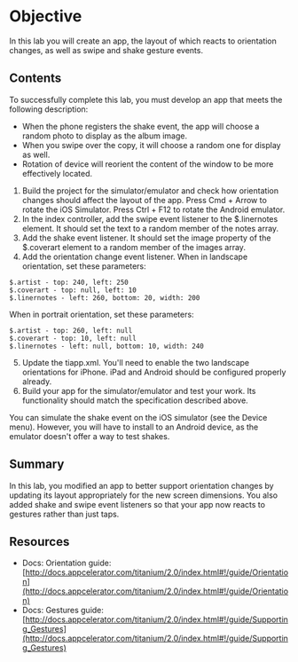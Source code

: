# Objective

In this lab you will create an app, the layout of which reacts to orientation changes, as well as swipe and shake gesture events.

## Contents

To successfully complete this lab, you must develop an app that meets the following description:

- When the phone registers the shake event, the app will choose a random photo to display as the album image.
- When you swipe over the copy, it will choose a random one for display as well.
- Rotation of device will reorient the content of the window to be more effectively located.

1. Build the project for the simulator/emulator and check how orientation changes should affect the layout of the app.  Press Cmd + Arrow to rotate the iOS Simulator. Press Ctrl + F12 to rotate the Android emulator.
2. In the index controller, add the swipe event listener to the $.linernotes element. It should set the text to a random member of the notes array.
3. Add the shake event listener. It should set the image property of the $.coverart element to a random member of the images array.
4. Add the orientation change event listener. When in landscape orientation, set these parameters:

```
$.artist ‐ top: 240, left: 250
$.coverart ‐ top: null, left: 10
$.linernotes ‐ left: 260, bottom: 20, width: 200
```

When in portrait orientation, set these parameters:

```
$.artist ‐ top: 260, left: null
$.coverart ‐ top: 10, left: null
$.linernotes ‐ left: null, bottom: 10, width: 240
```

5. Update the tiapp.xml. You'll need to enable the two landscape orientations for iPhone. iPad and Android should be configured properly already.
6. Build your app for the simulator/emulator and test your work. Its functionality should match the specification described above.

You can simulate the shake event on the iOS simulator (see the Device menu). However, you will have to install to an Android device, as the emulator doesn't offer a way to test shakes.

## Summary

In this lab, you modified an app to better support orientation changes by updating its layout appropriately for the new screen dimensions. You also added shake and swipe event listeners so that your app now reacts to gestures rather than just taps.

## Resources

- Docs: Orientation guide: [http://docs.appcelerator.com/titanium/2.0/index.html#!/guide/Orientation](http://docs.appcelerator.com/titanium/2.0/index.html#!/guide/Orientation)
- Docs: Gestures guide: [http://docs.appcelerator.com/titanium/2.0/index.html#!/guide/Supporting_Gestures](http://docs.appcelerator.com/titanium/2.0/index.html#!/guide/Supporting_Gestures)